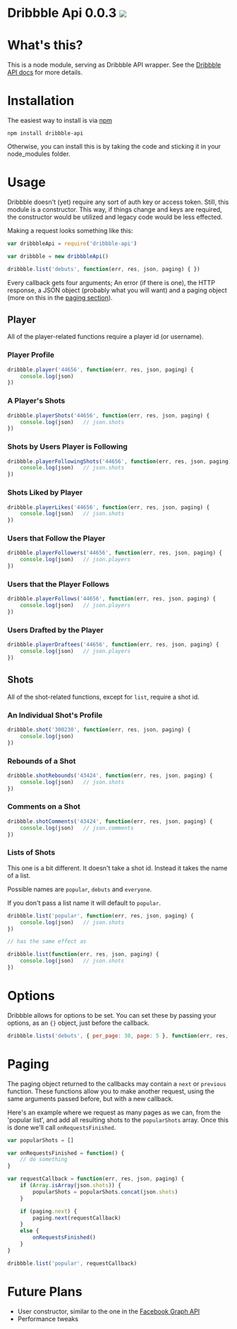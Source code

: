 Dribbble Api 0.0.3 ![](https://travis-ci.org/tmarshall/dribbble-api.svg)
==================


# What's this?

This is a node module, serving as Dribbble API wrapper. See the [Dribbble API docs](http://dribbble.com/api/) for more details.


# Installation

The easiest way to install is via [npm](http://npmjs.org/)

```
npm install dribbble-api
```

Otherwise, you can install this is by taking the code and sticking it in your node_modules folder. 


# Usage

Dribbble doesn't (yet) require any sort of auth key or access token. Still, this module is a constructor. This way, if things change and keys are required, the constructor would be utilized and legacy code would be less effected.

Making a request looks something like this:

```js
var dribbbleApi = require('dribbble-api')

var dribbble = new dribbbleApi()

dribbble.list('debuts', function(err, res, json, paging) { })
```

Every callback gets four arguments; An error (if there is one), the HTTP response, a JSON object (probably what you will want) and a paging object (more on this in the [paging section](#paging)).


## Player

All of the player-related functions require a player id (or username).

### Player Profile

```js
dribbble.player('44656', function(err, res, json, paging) {
	console.log(json)
})
```

### A Player's Shots

```js
dribbble.playerShots('44656', function(err, res, json, paging) {
	console.log(json)	// json.shots
})
```

### Shots by Users Player is Following

```js
dribbble.playerFollowingShots('44656', function(err, res, json, paging) {
	console.log(json)	// json.shots
})
```

### Shots Liked by Player

```js
dribbble.playerLikes('44656', function(err, res, json, paging) {
	console.log(json)	// json.shots
})
```

### Users that Follow the Player

```js
dribbble.playerFollowers('44656', function(err, res, json, paging) {
	console.log(json)	// json.players
})
```

### Users that the Player Follows

```js
dribbble.playerFollows('44656', function(err, res, json, paging) {
	console.log(json)	// json.players
})
```

### Users Drafted by the Player

```js
dribbble.playerDraftees('44656', function(err, res, json, paging) {
	console.log(json)	// json.players
})
```


## Shots

All of the shot-related functions, except for `list`, require a shot id.

### An Individual Shot's Profile

```js
dribbble.shot('300230', function(err, res, json, paging) {
	console.log(json)
})
```

### Rebounds of a Shot

```js
dribbble.shotRebounds('43424', function(err, res, json, paging) {
	console.log(json) 	// json.shots
})
```

### Comments on a Shot

```js
dribbble.shotComments('43424', function(err, res, json, paging) {
	console.log(json) 	// json.comments
})
```

### Lists of Shots

This one is a bit different. It doesn't take a shot id. Instead it takes the name of a list.

Possible names are `popular`, `debuts` and `everyone`. 

If you don't pass a list name it will default to `popular`.

```js
dribbble.list('popular', function(err, res, json, paging) {
	console.log(json) 	// json.shots
})

// has the same effect as

dribbble.list(function(err, res, json, paging) {
	console.log(json) 	// json.shots
})
```


# Options

Dribbble allows for options to be set. You can set these by passing your options, as an `{}` object, just before the callback.

```js
dribbble.lists('debuts', { per_page: 30, page: 5 }, function(err, res, json, paging) { })
```


# Paging

The paging object returned to the callbacks may contain a `next` or `previous` function. These functions allow you to make another request, using the same arguments passed before, but with a new callback.

Here's an example where we request as many pages as we can, from the 'popular list', and add all resulting shots to the `popularShots` array.
Once this is done we'll call `onRequestsFinished`.

```js
var popularShots = []

var onRequestsFinished = function() {
	// do something
}

var requestCallback = function(err, res, json, paging) {
	if (Array.isArray(json.shots)) {
		popularShots = popularShots.concat(json.shots)
	}

	if (paging.next) {
		paging.next(requestCallback)
	}
	else {
		onRequestsFinished()
	}
}

dribbble.list('popular', requestCallback)
```

# Future Plans

* User constructor, similar to the one in the [Facebook Graph API](https://github.com/tmarshall/Facebook-Graph-API#using-the-user-object)
* Performance tweaks